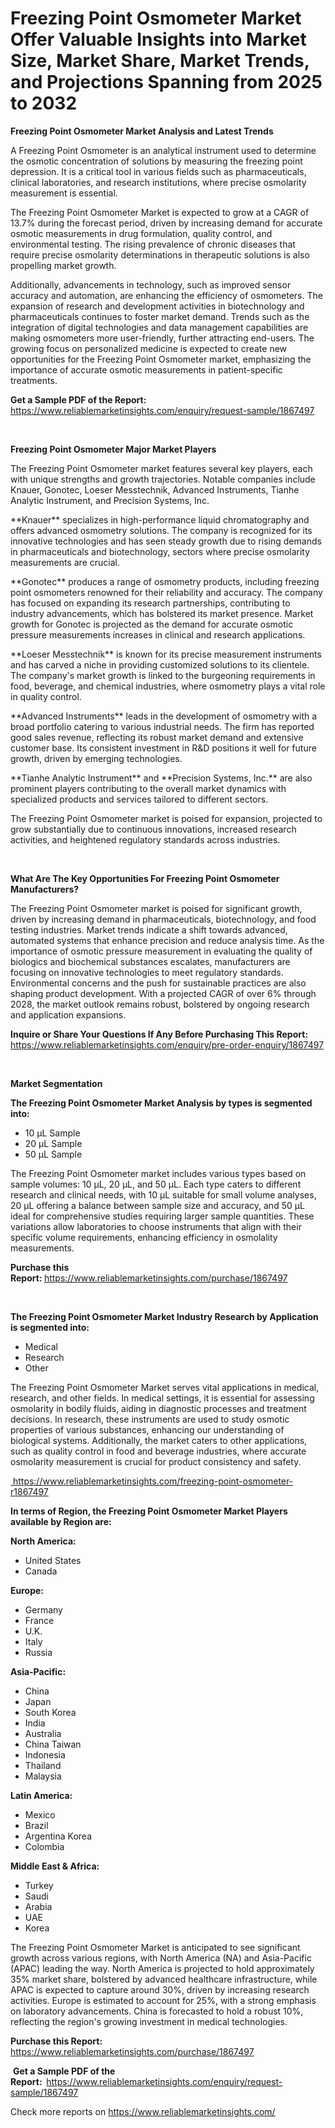 <p><h1>Freezing Point Osmometer Market Offer Valuable Insights into Market Size, Market Share, Market Trends, and Projections Spanning from 2025 to 2032</h1></p><p><strong>Freezing Point Osmometer Market Analysis and Latest Trends</strong></p>
<p><p>A Freezing Point Osmometer is an analytical instrument used to determine the osmotic concentration of solutions by measuring the freezing point depression. It is a critical tool in various fields such as pharmaceuticals, clinical laboratories, and research institutions, where precise osmolarity measurement is essential.</p><p>The Freezing Point Osmometer Market is expected to grow at a CAGR of 13.7% during the forecast period, driven by increasing demand for accurate osmotic measurements in drug formulation, quality control, and environmental testing. The rising prevalence of chronic diseases that require precise osmolarity determinations in therapeutic solutions is also propelling market growth. </p><p>Additionally, advancements in technology, such as improved sensor accuracy and automation, are enhancing the efficiency of osmometers. The expansion of research and development activities in biotechnology and pharmaceuticals continues to foster market demand. Trends such as the integration of digital technologies and data management capabilities are making osmometers more user-friendly, further attracting end-users. The growing focus on personalized medicine is expected to create new opportunities for the Freezing Point Osmometer market, emphasizing the importance of accurate osmotic measurements in patient-specific treatments.</p></p>
<p><strong>Get a Sample PDF of the Report:&nbsp;</strong> <a href="https://www.reliablemarketinsights.com/enquiry/request-sample/1867497?utm_campaign=2100&utm_medium=2&utm_source=Github&utm_content=ia&utm_term=09022025&utm_id=freezing-point-osmometer">https://www.reliablemarketinsights.com/enquiry/request-sample/1867497</a></p>
<p>&nbsp;</p>
<p><strong>Freezing Point Osmometer Major Market Players</strong></p>
<p><p>The Freezing Point Osmometer market features several key players, each with unique strengths and growth trajectories. Notable companies include Knauer, Gonotec, Loeser Messtechnik, Advanced Instruments, Tianhe Analytic Instrument, and Precision Systems, Inc.</p><p>**Knauer** specializes in high-performance liquid chromatography and offers advanced osmometry solutions. The company is recognized for its innovative technologies and has seen steady growth due to rising demands in pharmaceuticals and biotechnology, sectors where precise osmolarity measurements are crucial.</p><p>**Gonotec** produces a range of osmometry products, including freezing point osmometers renowned for their reliability and accuracy. The company has focused on expanding its research partnerships, contributing to industry advancements, which has bolstered its market presence. Market growth for Gonotec is projected as the demand for accurate osmotic pressure measurements increases in clinical and research applications.</p><p>**Loeser Messtechnik** is known for its precise measurement instruments and has carved a niche in providing customized solutions to its clientele. The company's market growth is linked to the burgeoning requirements in food, beverage, and chemical industries, where osmometry plays a vital role in quality control.</p><p>**Advanced Instruments** leads in the development of osmometry with a broad portfolio catering to various industrial needs. The firm has reported good sales revenue, reflecting its robust market demand and extensive customer base. Its consistent investment in R&D positions it well for future growth, driven by emerging technologies.</p><p>**Tianhe Analytic Instrument** and **Precision Systems, Inc.** are also prominent players contributing to the overall market dynamics with specialized products and services tailored to different sectors.</p><p>The Freezing Point Osmometer market is poised for expansion, projected to grow substantially due to continuous innovations, increased research activities, and heightened regulatory standards across industries.</p></p>
<p>&nbsp;</p>
<p><strong>What Are The Key Opportunities For Freezing Point Osmometer Manufacturers?</strong></p>
<p><p>The Freezing Point Osmometer market is poised for significant growth, driven by increasing demand in pharmaceuticals, biotechnology, and food testing industries. Market trends indicate a shift towards advanced, automated systems that enhance precision and reduce analysis time. As the importance of osmotic pressure measurement in evaluating the quality of biologics and biochemical substances escalates, manufacturers are focusing on innovative technologies to meet regulatory standards. Environmental concerns and the push for sustainable practices are also shaping product development. With a projected CAGR of over 6% through 2028, the market outlook remains robust, bolstered by ongoing research and application expansions.</p></p>
<p><strong>Inquire or Share Your Questions If Any Before Purchasing This Report:</strong> <a href="https://www.reliablemarketinsights.com/enquiry/pre-order-enquiry/1867497?utm_campaign=2100&utm_medium=2&utm_source=Github&utm_content=ia&utm_term=09022025&utm_id=freezing-point-osmometer">https://www.reliablemarketinsights.com/enquiry/pre-order-enquiry/1867497</a></p>
<p>&nbsp;</p>
<p><strong>Market Segmentation</strong></p>
<p><strong>The Freezing Point Osmometer Market Analysis by types is segmented into:</strong></p>
<p><ul><li>10 µL Sample</li><li>20 µL Sample</li><li>50 µL Sample</li></ul></p>
<p><p>The Freezing Point Osmometer market includes various types based on sample volumes: 10 µL, 20 µL, and 50 µL. Each type caters to different research and clinical needs, with 10 µL suitable for small volume analyses, 20 µL offering a balance between sample size and accuracy, and 50 µL ideal for comprehensive studies requiring larger sample quantities. These variations allow laboratories to choose instruments that align with their specific volume requirements, enhancing efficiency in osmolality measurements.</p></p>
<p><strong>Purchase this Report:&nbsp;</strong><a href="https://www.reliablemarketinsights.com/purchase/1867497?utm_campaign=2100&utm_medium=2&utm_source=Github&utm_content=ia&utm_term=09022025&utm_id=freezing-point-osmometer">https://www.reliablemarketinsights.com/purchase/1867497</a></p>
<p>&nbsp;</p>
<p><strong>The Freezing Point Osmometer Market Industry Research by Application is segmented into:</strong></p>
<p><ul><li>Medical</li><li>Research</li><li>Other</li></ul></p>
<p><p>The Freezing Point Osmometer Market serves vital applications in medical, research, and other fields. In medical settings, it is essential for assessing osmolarity in bodily fluids, aiding in diagnostic processes and treatment decisions. In research, these instruments are used to study osmotic properties of various substances, enhancing our understanding of biological systems. Additionally, the market caters to other applications, such as quality control in food and beverage industries, where accurate osmolarity measurement is crucial for product consistency and safety.</p></p>
<p><a href="https://www.reliablemarketinsights.com/freezing-point-osmometer-r1867497?utm_campaign=2100&utm_medium=2&utm_source=Github&utm_content=ia&utm_term=09022025&utm_id=freezing-point-osmometer">&nbsp;https://www.reliablemarketinsights.com/freezing-point-osmometer-r1867497</a></p>
<p><strong>In terms of Region, the Freezing Point Osmometer Market Players available by Region are:</strong></p>
<p>
    <p> <strong> North America: </strong>
        <ul>
            <li>United States</li>
            <li>Canada</li>
        </ul>
        </p> 
    <p> <strong> Europe: </strong>
        <ul>
            <li>Germany</li>
            <li>France</li>
            <li>U.K.</li>
            <li>Italy</li>
            <li>Russia</li>
        </ul>
        </p> 
    <p> <strong> Asia-Pacific: </strong>
        <ul>
            <li>China</li>
            <li>Japan</li>
            <li>South Korea</li>
            <li>India</li>
            <li>Australia</li>
            <li>China Taiwan</li>
            <li>Indonesia</li>
            <li>Thailand</li>
            <li>Malaysia</li>
        </ul>
        </p> 
    <p> <strong> Latin America: </strong>
        <ul>
            <li>Mexico</li>
            <li>Brazil</li>
            <li>Argentina Korea</li>
            <li>Colombia</li>
        </ul>
        </p> 
    <p> <strong> Middle East & Africa: </strong>
        <ul>
            <li>Turkey</li>
            <li>Saudi</li>
            <li>Arabia</li>
            <li>UAE</li>
            <li>Korea</li>
        </ul>
    </p>
    </p>
<p><p>The Freezing Point Osmometer Market is anticipated to see significant growth across various regions, with North America (NA) and Asia-Pacific (APAC) leading the way. North America is projected to hold approximately 35% market share, bolstered by advanced healthcare infrastructure, while APAC is expected to capture around 30%, driven by increasing research activities. Europe is estimated to account for 25%, with a strong emphasis on laboratory advancements. China is forecasted to hold a robust 10%, reflecting the region's growing investment in medical technologies.</p></p>
<p><strong>Purchase this Report: </strong><a href="https://www.reliablemarketinsights.com/purchase/1867497?utm_campaign=2100&utm_medium=2&utm_source=Github&utm_content=ia&utm_term=09022025&utm_id=freezing-point-osmometer">https://www.reliablemarketinsights.com/purchase/1867497</a></p>
<p>&nbsp;<strong>Get a Sample PDF of the Report:&nbsp;&nbsp;</strong><a href="https://www.reliablemarketinsights.com/enquiry/request-sample/1867497?utm_campaign=2100&utm_medium=2&utm_source=Github&utm_content=ia&utm_term=09022025&utm_id=freezing-point-osmometer">https://www.reliablemarketinsights.com/enquiry/request-sample/1867497</a></p>
<p><strong></strong></p>
<p>Check more reports on <a href="https://www.reliablemarketinsights.com/?utm_campaign=2100&utm_medium=2&utm_source=Github&utm_content=ia&utm_term=09022025&utm_id=freezing-point-osmometer">https://www.reliablemarketinsights.com/</a></p>